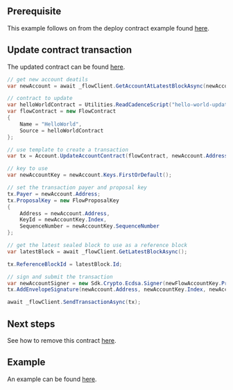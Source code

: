 ## Prerequisite

This example follows on from the deploy contract example found [here](https://github.com/tyronbrand/flow.net/blob/main/docs/deploy-contract.md).

## Update contract transaction

The updated contract can be found [here](https://github.com/tyronbrand/flow.net/blob/main/examples/Flow.Net.Examples/Cadence/hello-world-updated-contract.cdc).

```csharp
// get new account deatils
var newAccount = await _flowClient.GetAccountAtLatestBlockAsync(newAccountAddress.FromHexToByteString());

// contract to update
var helloWorldContract = Utilities.ReadCadenceScript("hello-world-updated-contract");
var flowContract = new FlowContract
{
    Name = "HelloWorld",
    Source = helloWorldContract
};

// use template to create a transaction
var tx = Account.UpdateAccountContract(flowContract, newAccount.Address);

// key to use
var newAccountKey = newAccount.Keys.FirstOrDefault();

// set the transaction payer and proposal key
tx.Payer = newAccount.Address;
tx.ProposalKey = new FlowProposalKey
{
    Address = newAccount.Address,
    KeyId = newAccountKey.Index,
    SequenceNumber = newAccountKey.SequenceNumber
};

// get the latest sealed block to use as a reference block
var latestBlock = await _flowClient.GetLatestBlockAsync();

tx.ReferenceBlockId = latestBlock.Id;

// sign and submit the transaction
var newAccountSigner = new Sdk.Crypto.Ecdsa.Signer(newFlowAccountKey.PrivateKey, newAccountKey.HashAlgorithm, newAccountKey.SignatureAlgorithm);
tx.AddEnvelopeSignature(newAccount.Address, newAccountKey.Index, newAccountSigner);

await _flowClient.SendTransactionAsync(tx);
```

## Next steps

See how to remove this contract [here](https://github.com/tyronbrand/flow.net/blob/main/docs/remove-contract.md).

## Example

An example can be found [here](https://github.com/tyronbrand/flow.net/blob/main/examples/Flow.Net.Examples/DeployUpdateDeleteContractExample.cs).
